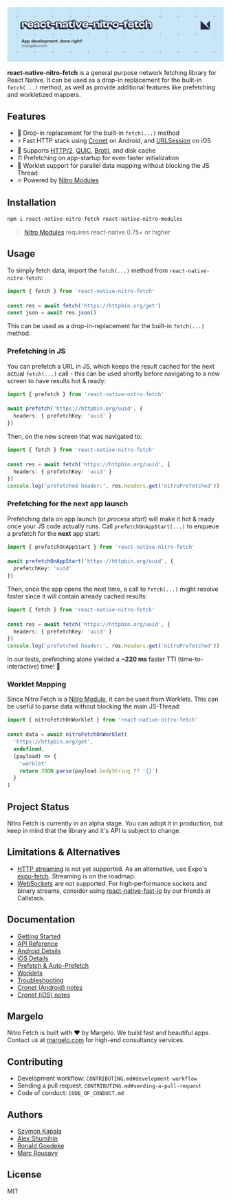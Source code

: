 <a href="https://margelo.com">
  <picture>
    <source media="(prefers-color-scheme: dark)" srcset="./assets/banner-dark.png" />
    <source media="(prefers-color-scheme: light)" srcset="./assets/banner-light.png" />
    <img alt="Nitro Modules" src="./assets/banner-light.png" />
  </picture>
</a>

<br />

**react-native-nitro-fetch** is a general purpose network fetching library for React Native. It can be used as a drop-in replacement for the built-in `fetch(...)` method, as well as provide additional features like prefetching and workletized mappers.

## Features

- 🔧 Drop-in replacement for the built-in `fetch(...)` method
- ⚡️ Fast HTTP stack using [Cronet](https://chromium.googlesource.com/chromium/src/+/lkgr/components/cronet/README.md) on Android, and [URLSession](https://developer.apple.com/documentation/Foundation/URLSession) on iOS
- 💪 Supports [HTTP/2](https://en.wikipedia.org/wiki/HTTP/2), [QUIC](https://www.chromium.org/quic/), [Brotli](https://github.com/google/brotli), and disk cache
- ⏰ Prefetching on app-startup for even faster initialization
- 🧵 Worklet support for parallel data mapping without blocking the JS Thread
- 🔥 Powered by [Nitro Modules](https://github.com/mrousavy/nitro)

## Installation

```sh
npm i react-native-nitro-fetch react-native-nitro-modules
```

> [Nitro Modules](https://github.com/mrousavy/nitro) requires react-native 0.75+ or higher

## Usage

To simply fetch data, import the `fetch(...)` method from `react-native-nitro-fetch`:

```ts
import { fetch } from 'react-native-nitro-fetch'

const res = await fetch('https://httpbin.org/get')
const json = await res.json()
```

This can be used as a drop-in-replacement for the built-in `fetch(...)` method.

### Prefetching in JS

You can prefetch a URL in JS, which keeps the result cached for the next actual `fetch(...)` call - this can be used shortly before navigating to a new screen to have results hot & ready:

```ts
import { prefetch } from 'react-native-nitro-fetch'

await prefetch('https://httpbin.org/uuid', {
  headers: { prefetchKey: 'uuid' }
})
```

Then, on the new screen that was navigated to:

```ts
import { fetch } from 'react-native-nitro-fetch'

const res = await fetch('https://httpbin.org/uuid', {
  headers: { prefetchKey: 'uuid' }
})
console.log('prefetched header:', res.headers.get('nitroPrefetched'))
```

### Prefetching for the next app launch

Prefetching data on app launch (or _process start_) will make it hot & ready once your JS code actually runs. Call `prefetchOnAppStart(...)` to enqueue a prefetch for the **next** app start:

```ts
import { prefetchOnAppStart } from 'react-native-nitro-fetch'

await prefetchOnAppStart('https://httpbin.org/uuid', {
  prefetchKey: 'uuid'
})
```

Then, once the app opens the next time, a call to `fetch(...)` might resolve faster since it will contain already cached results:

```ts
import { fetch } from 'react-native-nitro-fetch'

const res = await fetch('https://httpbin.org/uuid', {
  headers: { prefetchKey: 'uuid' }
})
console.log('prefetched header:', res.headers.get('nitroPrefetched'))
```

In our tests, prefetching alone yielded a **~220 ms** faster TTI (time-to-interactive) time! 🤯

### Worklet Mapping

Since Nitro Fetch is a [Nitro Module](https://nitro.margelo.com), it can be used from Worklets.
This can be useful to parse data without blocking the main JS-Thread:

```ts
import { nitroFetchOnWorklet } from 'react-native-nitro-fetch'

const data = await nitroFetchOnWorklet(
  'https://httpbin.org/get',
  undefined,
  (payload) => {
    'worklet'
    return JSON.parse(payload.bodyString ?? '{}')
  }
)
```

## Project Status

Nitro Fetch is currently in an alpha stage. You can adopt it in production, but keep in mind that the library and it's API is subject to change.

## Limitations & Alternatives

- [HTTP streaming](https://developer.mozilla.org/en-US/docs/Web/API/Streams_API) is not yet supported. As an alternative, use Expo's [expo-fetch](https://docs.expo.dev/versions/latest/sdk/expo/). Streaming is on the roadmap.
- [WebSockets](https://developer.mozilla.org/en-US/docs/Web/API/WebSocket) are not supported. For high‑performance sockets and binary streams, consider using [react-native-fast-io](https://github.com/callstackincubator/react-native-fast-io) by our friends at Callstack.

## Documentation

- [Getting Started](docs/getting-started.md)
- [API Reference](docs/api.md)
- [Android Details](docs/android.md)
- [iOS Details](docs/ios.md)
- [Prefetch & Auto-Prefetch](docs/prefetch.md)
- [Worklets](docs/worklets.md)
- [Troubleshooting](docs/troubleshooting.md)
- [Cronet (Android) notes](docs/cronet-android.md)
- [Cronet (iOS) notes](docs/cronet-ios.md)

## Margelo

Nitro Fetch is built with ❤️ by Margelo.
We build fast and beautiful apps. Contact us at [margelo.com](https://margelo.com) for high-end consultancy services.

## Contributing

- Development workflow: `CONTRIBUTING.md#development-workflow`
- Sending a pull request: `CONTRIBUTING.md#sending-a-pull-request`
- Code of conduct: `CODE_OF_CONDUCT.md`

## Authors

- [Szymon Kapala](https://github.com/Szymon20000)
- [Alex Shumihin](https://github.com/pioner92)
- [Ronald Goedeke](https://github.com/ronickg)
- [Marc Rousavy](https://github.com/mrousavy)

## License

MIT

